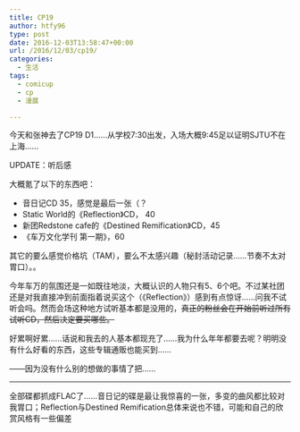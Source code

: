 ```yaml
---
title: CP19
author: htfy96
type: post
date: 2016-12-03T13:58:47+00:00
url: /2016/12/03/cp19/
categories:
  - 生活
tags:
  - comicup
  - cp
  - 漫展

---
```

今天和张神去了CP19 D1……从学校7:30出发，入场大概9:45足以证明SJTU不在上海……

UPDATE：听后感

<!--more-->

大概氪了以下的东西吧：

  * 音日记CD 35，感觉是最后一张（？
  * Static World的《Reflection》CD， 40
  * 新团Redstone cafe的《Destined Remification》CD，45
  * 《车万文化学刊 第一期》，60

其它的要么感觉价格坑（TAM），要么不太感兴趣（秘封活动记录……节奏不太对胃口）。。

今年车万的氛围还是一如既往地淡，大概认识的人物只有5、6个吧。不过某社团还是对我直接冲到前面指着说买这个（《Reflection》）感到有点惊讶……问我不试听会吗。然而会场这种地方试听基本都是没用的，<del>真正的粉丝会在开始前听过所有试听CD，然后决定要买哪些。</del>

好累啊好累……话说和我去的人基本都现充了……我为什么年年都要去呢？明明没有什么好看的东西，这些专辑通贩也能买到……

——因为没有什么别的想做的事情了把……

* * *

全部碟都抓成FLAC了……音日记的碟是最让我惊喜的一张，多变的曲风都比较对我胃口；Reflection与Destined Remification总体来说也不错，可能和自己的欣赏风格有一些偏差